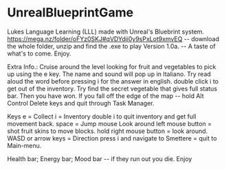 # UnrealBlueprintGame
Lukes Language Learning (LLL) made with Unreal's Bluebrint system.
https://mega.nz/folder/oFYz0SKJ#qVDYdji0y9sPxLot9xmvEQ
-- download the whole folder, unzip and find the .exe to play Version 1.0a. -- A taste of what's to come. Enjoy.


Extra Info.:
Cruise around the level looking for fruit and vegetables to pick up using the e key. The name and sound will pop up in Italiano. 
Try read aloud the word before pressing i for the answer in english. double click i to get out of the inventory.
Try find the secret vegetable that gives full status bar. Then you have won. 
If you fall off the edge of the map -- hold Alt Control Delete keys and quit through Task Manager.  

Keys
e = Collect 
i = Inventory 
double i to quit inventory and get full movement back.
space = Jump 
mouse Look around
left mouse button = shot fruit skins to move blocks.
hold right mouse button = look around.
WASD or arrow keys = Direction 
press i and navigate to Smettere = quit to Main-menu.


Health bar; Energy bar; Mood bar -- if they run out you die.
Enjoy
